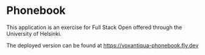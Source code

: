 # Phonebook

This application is an exercise for Full Stack Open offered through the University of Helsinki.

The deployed version can be found at https://voxantiqua-phonebook.fly.dev
